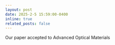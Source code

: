 ```yaml
---
layout: post
date: 2025-2-5 15:59:00-0400
inline: true
related_posts: false
---
```


Our paper accepted to Advanced Optical Materials
